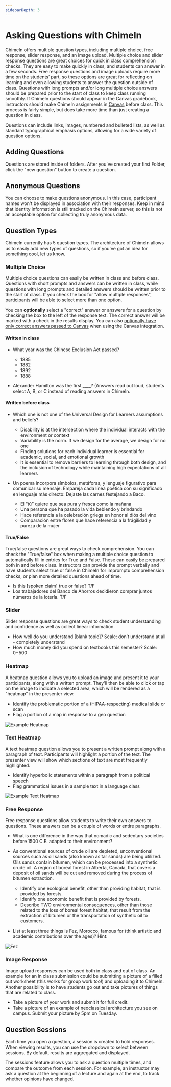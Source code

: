 ```yaml
---
sidebarDepth: 3
---
```


# Asking Questions with ChimeIn

ChimeIn offers multiple question types, including multiple choice, free response, slider response, and an image upload.  Multiple choice and slider response questions are great choices for quick in class comprehension checks.  They are easy to make quickly in class, and students can answer in a few seconds.  Free response questions and image uploads require more time on the students’ part, so these options are great for reflecting on learning and even allowing students to answer the question outside of class.   Questions with long prompts and/or long multiple choice answers should be prepared prior to the start of class to keep class running smoothly.  If ChimeIn questions should appear in the Canvas gradebook, instructors should make ChimeIn assignments in [Canvas](canvas) before class.  This process is fairly simple, but does take more time than just creating a question in class.  

Questions can include links, images, numbered and bulleted lists, as well as standard typographical emphasis options, allowing for a wide variety of question options.


## Adding Questions

Questions are stored inside of folders.  After you've created your first Folder, click the "new question" button to create a question.

## Anonymous Questions

You can choose to make questions anonymous. In this case, participant names won't be displayed in association with their responses. Keep in mind that identity information is still tracked on the ChimeIn server, so this is not an acceptable option for collecting truly anonymous data. 

## Question Types

ChimeIn currently has 5 question types.  The architecture of ChimeIn allows us to easily add new types of questions, so if you've got an idea for something cool, let us know.

### Multiple Choice

Multiple choice questions can easily be written in class and before class.  Questions with short prompts and answers can be written in class, while questions with long prompts and detailed answers should be written prior to the start of class.  If you check the box for "allow multiple responses", participants will be able to select more than one option. 

You can **optionally** select a "correct" answer or answers for a question by checking the box to the left of the response text.  The correct answer will be marked with a check in the results display.  You can also [optionally have only correct answers passed to Canvas](managing-a-chime) when using the Canvas integration. 

#### Written in class

* What year was the Chinese Exclusion Act passed?
    * 1885
    * 1882
    * 1892
    * 1888

* Alexander Hamilton was the first ____? (Answers read out loud, students select A, B, or C instead of reading answers in ChimeIn. 
  
#### Written before class

* Which one is not one of the Universal Design for Learners assumptions and beliefs?
    * Disability is at the intersection where the individual interacts with the environment or context
    * Variability is the norm.  If we design for the average, we design for no one
    * Finding solutions for each individual learner is essential for academic, social, and emotional growth
    * It is essential to remove barriers to learning through both design, and the inclusion of technology while maintaining high expectations of all learners


* Un poema incorpora símbolos, metáforas, y lenguaje figurativo para comunicar su mensaje. Empareja cada línea poética con su significado en lenguaje más directo: Dejaste las carnes festejando a Baco.
    * El “tú” quiere que sea pura y fresca como la mañana
    * Una persona que ha pasado la vida bebiendo y brindando
    * Hace referencia a la celebración griega en honor al diós del vino
    * Comparación entre flores que hace referencia a la frágilidad y pureza de la mujer

#### True/False

True/false questions are great ways to check comprehension.  You can check the "True/false" box when making a multiple choice question to automatically fill in entries for True and False.   These can easily be prepared both in and before class.  Instructors can provide the prompt verbally and have students select true or false in ChimeIn for impromptu comprehension checks, or plan more detailed questions ahead of time.

* Is this [spoken claim] true or false? T/F 
* Los trabajadores del Banco de Ahorros decidieron comprar juntos números de la lotería. T/F


### Slider

Slider response questions are great ways to check student understanding and confidence as well as collect linear information.  

* How well do you understand [blank topic]?  Scale: don’t understand at all - completely understand
* How much money did you spend on textbooks this semester? Scale: $0-$500

### Heatmap

A heatmap question allows you to upload an image and present it to your participants, along with a written prompt. They'll then be able to click or tap on the image to indicate a selected area, which will be rendered as a "heatmap" in the presenter view. 

* Identify the problematic portion of a (HIPAA-respecting) medical slide or scan
* Flag a portion of a map in response to a geo question

![Example Heatmap](./heatmap.jpg)


### Text Heatmap

A text heatmap question allows you to present a written prompt along with a paragraph of text. Participants will highlight a portion of the text. The presenter view will show which sections of text are most frequently highlighted.

* Identify hyperbolic statements within a paragraph from a political speech
* Flag grammatical issues in a sample text in a language class

![Example Text Heatmap](./textheatmap.png)




### Free Response

Free response questions allow students to write their own answers to questions.  These answers can be a couple of words or entire paragraphs.  

* What is one difference in the way that nomadic and sedentary societies before 1500 C.E. adapted to their environment?
* As conventional sources of crude oil are depleted, unconventional sources such as oil sands (also known as tar sands) are being utilized. Oils sands contain bitumen, which can be processed into a synthetic crude oil. A region of boreal forest in Alberta, Canada, that covers a deposit of oil sands will be cut and removed during the process of bitumen extraction.
    * Identify one ecological benefit, other than providing habitat, that is provided by forests.
    * Identify one economic benefit that is provided by forests. 
    * Describe TWO environmental consequences, other than those related to the loss of boreal forest habitat, that result from the extraction of bitumen or the transportation of synthetic oil to customers. 

* List at least three things is Fez, Morocco, famous for (think artistic and academic contributions over the ages)?  Hint:

![Fez](./fez.jpg)

### Image Response

Image upload responses can be used both in class and out of class.  An example for an in class submission could be submitting a picture of a filled out worksheet (this works for group work too!) and uploading it to ChimeIn.  Another possibility is to have students go out and take pictures of things that are related to class.

* Take a picture of your work and submit it for full credit.
* Take a picture of an example of neoclassical architecture you see on campus.  Submit your picture by 5pm on Tuesday.

## Question Sessions

Each time you open a question, a session is created to hold responses. When viewing results, you can use the dropdown to select between sessions. By default, results are aggregated and displayed.

The sessions feature allows you to ask a question multiple times, and compare the outcome from each session.  For example, an instructor may ask a question at the beginning of a lecture and again at the end, to track whether opinions have changed.